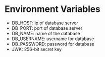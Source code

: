 # Environment Variables
- DB_HOST: ip of database server
- DB_PORT: port of database server
- DB_NAME: name of the database
- DB_USERNAME: username for database
- DB_PASSWORD: password for database
- JWK: 256-bit secret key